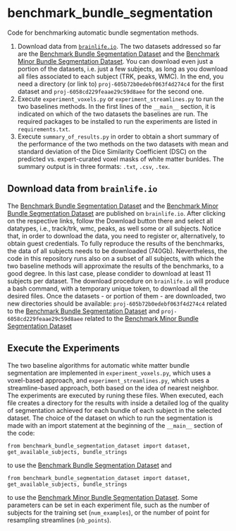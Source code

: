 # benchmark_bundle_segmentation
Code for benchmarking automatic bundle segmentation methods.

1. Download data from [`brainlife.io`](https://brainlife.io). The two datasets addressed so far are the [Benchmark Bundle Segmentation Dataset](https://doi.org/10.25663/brainlife.pub.29) and the [Benchmark Minor Bundle Segmentation Dataset](https://doi.org/10.25663/brainlife.pub.28). You can download even just a portion of the datasets, i.e. just a few subjects, as long as you download all files associated to each subject (TRK, peaks, WMC). In the end, you need a directory (or link to) `proj-605b72b0edebf063f4d274c4` for the first dataset and `proj-6058cd229feaae29c59d8aee` for the second one.
2. Execute `experiment_voxels.py` or `experiment_streamlines.py` to run the two baselines methods. In the first lines of the `__main__` section, it is indicated on which of the two datasets the baselines are run. The required packages to be installed to run the experiments are listed in `requirements.txt`.
3. Execute `summary_of_results.py` in order to obtain a short summary of the performance of the two methods on the two datasets with mean and standard deviation of the Dice Similarity Coefficient (DSC) on the predicted vs. expert-curated voxel masks of white matter bunldes. The summary output is in three formats: `.txt`, `.csv`, `.tex`.

## Download data from `brainlife.io`
The [Benchmark Bundle Segmentation Dataset](https://doi.org/10.25663/brainlife.pub.29) and the [Benchmark Minor Bundle Segmentation Dataset](https://doi.org/10.25663/brainlife.pub.28) are published on `brainlife.io`. After clicking on the respective links, follow the Download button there and select all datatypes, i.e., track/trk, wmc, peaks, as well some or all subjects. Notice that, in order to download the data, you need to register or, alternatively, to obtain guest credentials. To fully reproduce the results of the benchmarks, the data of all subjects needs to be downloaded (740Gb). Nevertheless, the code in this repository runs also on a subset of all subjects, with which the two baseline methods will approximate the results of the benchmarks, to a good degree. In this last case, please condider to download at least 11 subjects per dataset. The download procedure on `brainlife.io` will produce a bash command, with a temporary unique token, to download all the desired files. Once the datasets - or portion of them - are downloaded, two new directories should be available: `proj-605b72b0edebf063f4d274c4` related to the [Benchmark Bundle Segmentation Dataset](https://doi.org/10.25663/brainlife.pub.29) and `proj-6058cd229feaae29c59d8aee` related to the [Benchmark Minor Bundle Segmentation Dataset](https://doi.org/10.25663/brainlife.pub.28)

## Execute the Experiments
The two baseline algorithms for automatic white matter bundle segmentation are implemented in `experiment_voxels.py`, which uses a voxel-based approach, and `experiment_streamlines.py`, which uses a streamline-based approach, both based on the idea of nearest neighbor. The experiments are executed by runing these files. When executed, each file creates a directory for the results with inside a detailed log of the quality of segmentation achieved for each bundle of each subject in the selected dataset. The choice of the dataset on which to run the segmentation is made with an import statement at the beginning of the `__main__` section of the code:
```
from benchmark_bundle_segmentation_dataset import dataset, get_available_subjects, bundle_strings
```
to use the [Benchmark Bundle Segmentation Dataset](https://doi.org/10.25663/brainlife.pub.29) and
```
from benchmark_bundle_segmentation_dataset import dataset, get_available_subjects, bundle_strings
```
to use the [Benchmark Minor Bundle Segmentation Dataset](https://doi.org/10.25663/brainlife.pub.28). Some parameters can be set in each experiment file, such as the number of subjects for the training set (`num_examples`), or the number of point for resampling streamlines (`nb_points`).

